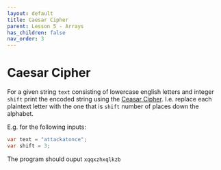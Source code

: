 ```yaml
---
layout: default
title: Caesar Cipher
parent: Lesson 5 - Arrays
has_children: false
nav_order: 3
---
```


# Caesar Cipher

For a given string `text` consisting of lowercase english letters and integer `shift` print the encoded string using the [Ceasar Cipher](https://en.wikipedia.org/wiki/Caesar_cipher). I.e. replace each plaintext letter with the one that is `shift` number of places down the alphabet.

E.g. for the following inputs:

``` csharp
var text = "attackatonce";
var shift = 3;
```

The program should ouput `xqqxzhxqlkzb`


